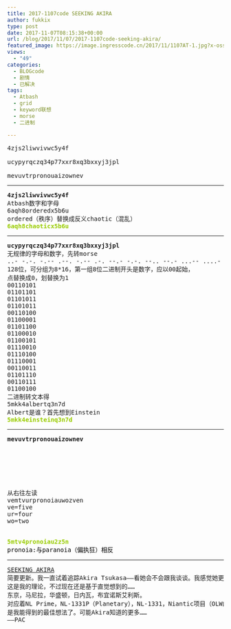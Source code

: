 ```yaml
---
title: 2017-1107code SEEKING AKIRA
author: fukkix
type: post
date: 2017-11-07T08:15:38+00:00
url: /blog/2017/11/07/2017-1107code-seeking-akira/
featured_image: https://image.ingresscode.cn/2017/11/1107AT-1.jpg?x-oss-process=image/resize,m_fill,w_700,h_220
views:
  - "49"
categories:
  - BLOGcode
  - 剧情
  - 已解决
tags:
  - Atbash
  - grid
  - keyword联想
  - morse
  - 二进制

---
```

<pre>4zjs2liwvivwc5y4f

ucypyrqczq34p77xxr8xq3bxxyj3jpl

mevuvtrpronouaizownev
<!--more--></pre>

* * *

<pre><strong>4zjs2liwvivwc5y4f
</strong>Atbash数字和字母
6aqh8orderedx5b6u
ordered（秩序）替换成反义chaotic（混乱）
<span style="color: #99cc00;"><strong>6aqh8chaoticx5b6u</strong></span></pre>

* * *

<pre><strong>ucypyrqczq34p77xxr8xq3bxxyj3jpl
</strong>无规律的字母和数字，先转morse
..- -.-. -.-- .--. -.-- .-. --.- -.-. --.. --.- ...-- ....- .--. --... --... -..- -..- .-. ---.. -..- --.- ...-- -... -..- -..- -.-- .--- ...-- .--- .--. .-.. 
128位，可分组为8*16，第一组8位二进制开头是数字，应以00起始，
点替换成0，划替换为1
00110101
01101101
01101011
01101011
00110100
01100001 
01101100
01100010
01100101
01110010
01110100
01110001
00110011
01101110
00110111 
01100100
二进制转文本得
5mkk4albertq3n7d
Albert是谁？首先想到Einstein
<span style="color: #99cc00;"><strong>5mkk4einsteinq3n7d</strong></span></pre>

* * *

<pre><strong>mevuvtrpronouaizownev
</strong>


<table border="0" cellpading="0" cellspacing="0"   >
  
  	
  
</table>

从右往左读
vemtvurpronoiauwozven
ve=five
ur=four
wo=two


<span style="color: #99cc00;"><strong>5mtv4pronoiau2z5n
</strong><span style="color: #000000;">pronoia:与paranoia（偏执狂）相反
</span></span></pre>

* * *

<pre><a href="http://investigate.ingress.com/2017/11/07/seeking-akira/">SEEKING AKIRA
</a>简要更新。我一直试着追踪Akira Tsukasa——看她会不会跟我谈谈。我感觉她更了解最近发生的事……尤其是她参与的NL项目。不得不离线几天来专心掌握她的行踪，不过我得到了一个参会的机会。看看是不是能按计划实行。
这是我的理论，不过现在还是基于直觉想到的……
东京，马尼拉，华盛顿，日内瓦，布宜诺斯艾利斯。
对应着NL Prime，NL-1331P（Planetary），NL-1331，Niantic项目（OLW的Tecthulhu建造地……和NL-1331E（Enhanced）），还有Jörmungandr洞窟，应该是OLW第一次创建Tecthulhu的地方。
是我能得到的最佳想法了。可能Akira知道的更多……
——PAC</pre>
